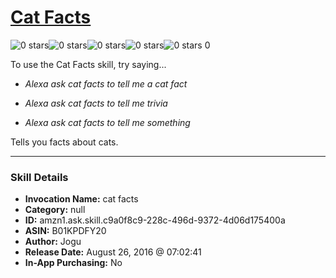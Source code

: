 # [Cat Facts](http://alexa.amazon.com/#skills/amzn1.ask.skill.c9a0f8c9-228c-496d-9372-4d06d175400a)
![0 stars](../../images/ic_star_border_black_18dp_1x.png)![0 stars](../../images/ic_star_border_black_18dp_1x.png)![0 stars](../../images/ic_star_border_black_18dp_1x.png)![0 stars](../../images/ic_star_border_black_18dp_1x.png)![0 stars](../../images/ic_star_border_black_18dp_1x.png) 0

To use the Cat Facts skill, try saying...

* *Alexa ask cat facts to tell me a cat fact*

* *Alexa ask cat facts to tell me trivia*

* *Alexa ask cat facts to tell me something*

Tells you facts about cats.

***

### Skill Details

* **Invocation Name:** cat facts
* **Category:** null
* **ID:** amzn1.ask.skill.c9a0f8c9-228c-496d-9372-4d06d175400a
* **ASIN:** B01KPDFY20
* **Author:** Jogu
* **Release Date:** August 26, 2016 @ 07:02:41
* **In-App Purchasing:** No
